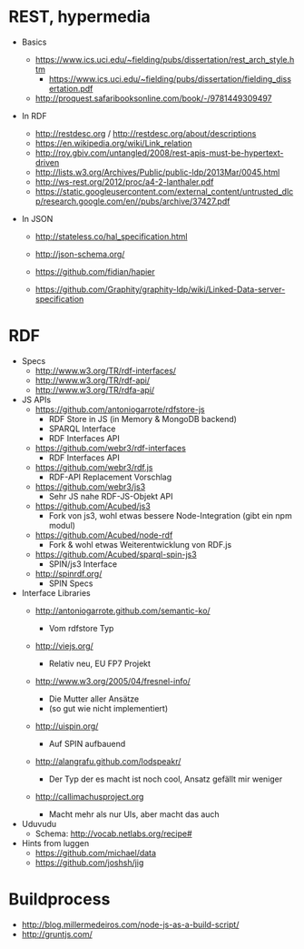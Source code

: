 REST, hypermedia
================
 
* Basics
    * <https://www.ics.uci.edu/~fielding/pubs/dissertation/rest_arch_style.htm>
        * <https://www.ics.uci.edu/~fielding/pubs/dissertation/fielding_dissertation.pdf>
    * <http://proquest.safaribooksonline.com/book/-/9781449309497>

* In RDF
    * <http://restdesc.org> / <http://restdesc.org/about/descriptions>
    * <https://en.wikipedia.org/wiki/Link_relation>
    * <http://roy.gbiv.com/untangled/2008/rest-apis-must-be-hypertext-driven>
    * <http://lists.w3.org/Archives/Public/public-ldp/2013Mar/0045.html>
    * <http://ws-rest.org/2012/proc/a4-2-lanthaler.pdf>
    * <https://static.googleusercontent.com/external_content/untrusted_dlcp/research.google.com/en//pubs/archive/37427.pdf>

* In JSON
    * <http://stateless.co/hal_specification.html>
    * <http://json-schema.org/>
    * <https://github.com/fidian/hapier>

    * <https://github.com/Graphity/graphity-ldp/wiki/Linked-Data-server-specification>

RDF
===

* Specs
    * <http://www.w3.org/TR/rdf-interfaces/>
    * <http://www.w3.org/TR/rdf-api/>
    * <http://www.w3.org/TR/rdfa-api/>
* JS APIs
    * <https://github.com/antoniogarrote/rdfstore-js>
        * RDF Store in JS (in Memory & MongoDB backend)
        * SPARQL Interface
        * RDF Interfaces API
    * <https://github.com/webr3/rdf-interfaces>
        * RDF Interfaces API
    * <https://github.com/webr3/rdf.js>
        * RDF-API Replacement Vorschlag
    * <https://github.com/webr3/js3>
        * Sehr JS nahe RDF-JS-Objekt API
    * <https://github.com/Acubed/js3>
        * Fork von js3, wohl etwas bessere Node-Integration (gibt ein npm modul)
    * <https://github.com/Acubed/node-rdf>
        * Fork & wohl etwas Weiterentwicklung von RDF.js
    * <https://github.com/Acubed/sparql-spin-js3>
        * SPIN/js3 Interface
    * <http://spinrdf.org/>
        * SPIN Specs
* Interface Libraries
    * <http://antoniogarrote.github.com/semantic-ko/>
        * Vom rdfstore Typ
    * <http://viejs.org/>
        * Relativ neu, EU FP7 Projekt
    * <http://www.w3.org/2005/04/fresnel-info/>
        * Die Mutter aller Ansätze
        * (so gut wie nicht implementiert)

    * <http://uispin.org/>
        * Auf SPIN aufbauend

    * <http://alangrafu.github.com/lodspeakr/>
        * Der Typ der es macht ist noch cool, Ansatz gefällt mir weniger

    * <http://callimachusproject.org>
        * Macht mehr als nur UIs, aber macht das auch
* Uduvudu
    * Schema: <http://vocab.netlabs.org/recipe#>
* Hints from luggen
    * <https://github.com/michael/data>
    * <https://github.com/joshsh/jig>

Buildprocess
============

* <http://blog.millermedeiros.com/node-js-as-a-build-script/>
* <http://gruntjs.com/>
